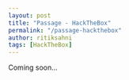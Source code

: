 ```yaml
---
layout: post
title: "Passage - HackTheBox"
permalink: "/passage-hackthebox"
author: ritiksahni
tags: [HackTheBox]
---
```


Coming soon...